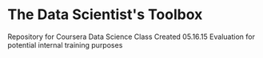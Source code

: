 # The Data Scientist's Toolbox
Repository for Coursera Data Science Class
Created 05.16.15
Evaluation for potential internal training purposes

